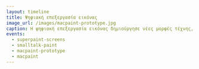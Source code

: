 ```yaml
---
layout: timeline 
title: Ψηφιακή επεξεργασία εικόνας 
image_url: /images/macpaint-prototype.jpg
caption: Η ψηφιακή επεξεργασία εικόνας δημιούργησε νέες μορφές τέχνης, ενώ στην πιο απλή μορφή της διευκολύνει την κατασκευή γραφικών διεπαφών με τις αντίστοιχες εφαρμογές. 
events:
  - superpaint-screens
  - smalltalk-paint 
  - macpaint-prototype
  - macpaint
---
```



